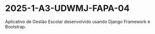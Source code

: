 # 2025-1-A3-UDWMJ-FAPA-04

Aplicativo de Gestão Escolar desenvolvido usando Django Framework e Bootstrap.


